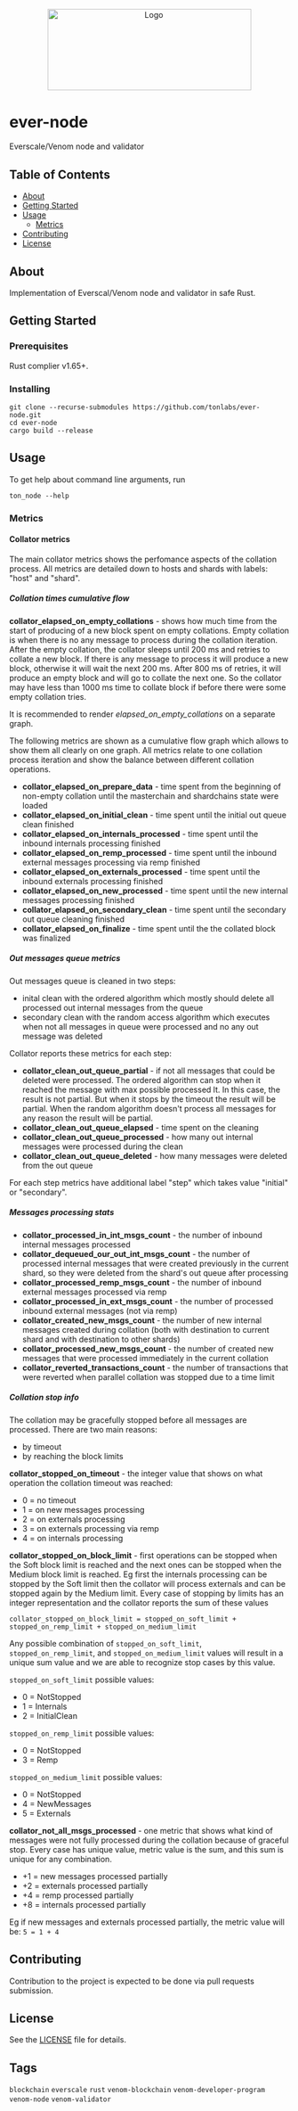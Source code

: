<p align="center">
  <a href="https://github.com/venom-blockchain/developer-program">
    <img src="https://raw.githubusercontent.com/venom-blockchain/developer-program/main/vf-dev-program.png" alt="Logo" width="366.8" height="146.4">
  </a>
</p>

# ever-node

Everscale/Venom node and validator

## Table of Contents

- [About](#about)
- [Getting Started](#getting-started)
- [Usage](#usage)
  - [Metrics](#metrics)
- [Contributing](#contributing)
- [License](#license)

## About

Implementation of Everscal/Venom node and validator in safe Rust.

## Getting Started

### Prerequisites

Rust complier v1.65+.

### Installing

```
git clone --recurse-submodules https://github.com/tonlabs/ever-node.git
cd ever-node
cargo build --release
```

## Usage

To get help about command line arguments, run

```
ton_node --help
```

### Metrics

#### Collator metrics

The main collator metrics shows the perfomance aspects of the collation process. All metrics are detailed down to hosts and shards with labels: "host" and "shard".

##### Collation times cumulative flow

**collator_elapsed_on_empty_collations** - shows how much time from the start of producing of a new block spent on empty collations. Empty collation is when there is no any message to process during the collation iteration. After the empty collation, the collator sleeps until 200 ms and retries to collate a new block. If there is any message to process it will produce a new block, otherwise it will wait the next 200 ms. After 800 ms of retries, it will produce an empty block and will go to collate the next one.
So the collator may have less than 1000 ms time to collate block if before there were some empty collation tries.

It is recommended to render _elapsed_on_empty_collations_ on a separate graph.

The following metrics are shown as a cumulative flow graph which allows to show them all clearly on one graph. All metrics relate to one collation process iteration and show the balance between different collation operations.

- **collator_elapsed_on_prepare_data** - time spent from the beginning of non-empty collation until the masterchain and shardchains state were loaded
- **collator_elapsed_on_initial_clean** - time spent until the initial out queue clean finished
- **collator_elapsed_on_internals_processed** - time spent until the inbound internals processing finished
- **collator_elapsed_on_remp_processed** - time spent until the inbound external messages processing via remp finished
- **collator_elapsed_on_externals_processed** - time spent until the inbound externals processing finished
- **collator_elapsed_on_new_processed** - time spent until the new internal messages processing finished
- **collator_elapsed_on_secondary_clean** - time spent until the secondary out queue cleaning finished
- **collator_elapsed_on_finalize** - time spent until the the collated block was finalized

##### Out messages queue metrics

Out messages queue is cleaned in two steps:

- inital clean with the ordered algorithm which mostly should delete all processed out internal messages from the queue
- secondary clean with the random access algorithm which executes when not all messages in queue were processed and no any out message was deleted

Collator reports these metrics for each step:

- **collator_clean_out_queue_partial** - if not all messages that could be deleted were processed. The ordered algorithm can stop when it reached the message with max possible processed lt. In this case, the result is not partial. But when it stops by the timeout the result will be partial. When the random algorithm doesn't process all messages for any reason the result will be partial.
- **collator_clean_out_queue_elapsed** - time spent on the cleaning
- **collator_clean_out_queue_processed** - how many out internal messages were processed during the clean
- **collator_clean_out_queue_deleted** - how many messages were deleted from the out queue

For each step metrics have additional label "step" which takes value "initial" or "secondary".

##### Messages processing stats

- **collator_processed_in_int_msgs_count** - the number of inbound internal messages processed
- **collator_dequeued_our_out_int_msgs_count** - the number of processed internal messages that were created previously in the current shard, so they were deleted from the shard's out queue after processing
- **collator_processed_remp_msgs_count** - the number of inbound external messages processed via remp
- **collator_processed_in_ext_msgs_count** - the number of processed inbound external messages (not via remp)
- **collator_created_new_msgs_count** - the number of new internal messages created during collation (both with destination to current shard and with destination to other shards)
- **collator_processed_new_msgs_count** - the number of created new messages that were processed immediately in the current collation
- **collator_reverted_transactions_count** - the number of transactions that were reverted when parallel collation was stopped due to a time limit

##### Collation stop info

The collation may be gracefully stopped before all messages are processed. There are two main reasons:

- by timeout
- by reaching the block limits

**collator_stopped_on_timeout** - the integer value that shows on what operation the collation timeout was reached:

- 0 = no timeout
- 1 = on new messages processing
- 2 = on externals processing
- 3 = on externals processing via remp
- 4 = on internals processing

**collator_stopped_on_block_limit** - first operations can be stopped when the Soft block limit is reached and the next ones can be stopped when the Medium block limit is reached. Eg first the internals processing can be stopped by the Soft limit then the collator will process externals and can be stopped again by the Medium limit. Every case of stopping by limits has an integer representation and the collator reports the sum of these values

```
collator_stopped_on_block_limit = stopped_on_soft_limit + stopped_on_remp_limit + stopped_on_medium_limit
```

Any possible combination of `stopped_on_soft_limit`, `stopped_on_remp_limit`, and `stopped_on_medium_limit` values will result in a unique sum value and we are able to recognize stop cases by this value.

`stopped_on_soft_limit` possible values:

- 0 = NotStopped
- 1 = Internals
- 2 = InitialClean

`stopped_on_remp_limit` possible values:

- 0 = NotStopped
- 3 = Remp

`stopped_on_medium_limit` possible values:

- 0 = NotStopped
- 4 = NewMessages
- 5 = Externals

**collator_not_all_msgs_processed** - one metric that shows what kind of messages were not fully processed during the collation because of graceful stop. Every case has unique value, metric value is the sum, and this sum is unique for any combination.

- +1 = new messages processed partially
- +2 = externals processed partially
- +4 = remp processed partially
- +8 = internals processed partially

Eg if new messages and externals processed partially, the metric value will be: `5 = 1 + 4`

## Contributing

Contribution to the project is expected to be done via pull requests submission.

## License

See the [LICENSE](LICENSE) file for details.

## Tags

`blockchain` `everscale` `rust` `venom-blockchain` `venom-developer-program` `venom-node` `venom-validator`
